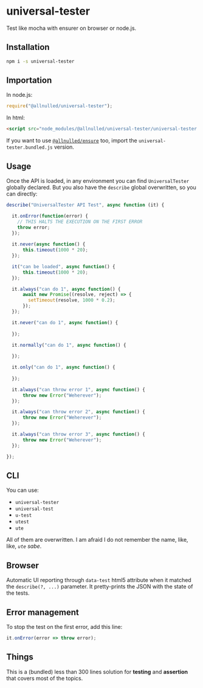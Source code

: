 # universal-tester

Test like mocha with ensurer on browser or node.js.

## Installation

```sh
npm i -s universal-tester
```

## Importation

In node.js:

```js
require("@allnulled/universal-tester");
```

In html:

```html
<script src="node_modules/@allnulled/universal-tester/universal-tester.js"></script>
```

If you want to use [`@allnulled/ensure`](https://github.com/allnulled/ensure) too, import the `universal-tester.bundled.js` version.

## Usage

Once the API is loaded, in any environment you can find `UniversalTester` globally declared. But you also have the `describe` global overwritten, so you can directly:

```js
describe("UniversalTester API Test", async function (it) {

  it.onError(function(error) {
    // THIS HALTS THE EXECUTION ON THE FIRST ERROR
    throw error;
  });
  
  it.never(async function() {
      this.timeout(1000 * 20);
  });

  it("can be loaded", async function() {
      this.timeout(1000 * 20);
  });

  it.always("can do 1", async function() {
      await new Promise((resolve, reject) => {
        setTimeout(resolve, 1000 * 0.2);
      });
  });

  it.never("can do 1", async function() {
      
  });

  it.normally("can do 1", async function() {
      
  });

  it.only("can do 1", async function() {
      
  });

  it.always("can throw error 1", async function() {
      throw new Error("Weherever");
  });

  it.always("can throw error 2", async function() {
      throw new Error("Weherever");
  });

  it.always("can throw error 3", async function() {
      throw new Error("Weherever");
  });

});
```

## CLI

You can use:
 - `universal-tester`
 - `universal-test`
 - `u-test`
 - `utest`
 - `ute`

All of them are overwritten. I am afraid I do not remember the name, like, like, *`ute` sabe*.

## Browser

Automatic UI reporting through `data-test` html5 attribute when it matched the `describe(?, ...)` parameter. It pretty-prints the JSON with the state of the tests.

## Error management

To stop the test on the first error, add this line:

```js
it.onError(error => throw error);
```

## Things

This is a (bundled) less than 300 lines solution for **testing** and **assertion** that covers most of the topics.